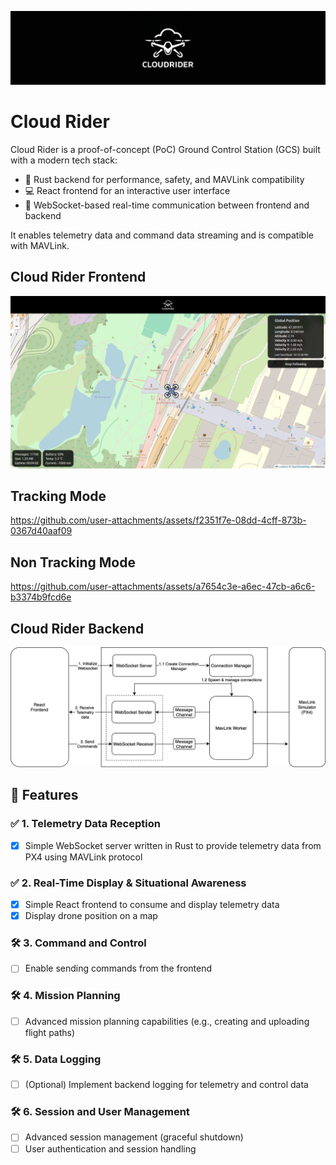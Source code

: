 <p align="center">
<img src="assets/cloud_rider_banner.png" alt="Logo"/>
</p>

# Cloud Rider

Cloud Rider is a proof-of-concept (PoC) Ground Control Station (GCS) built with a modern tech stack:

- 🚀 Rust backend for performance, safety, and MAVLink compatibility
- 💻 React frontend for an interactive user interface
- 🔄 WebSocket-based real-time communication between frontend and backend


It enables telemetry data and command data streaming and is compatible with MAVLink.

## Cloud Rider Frontend

<img src="assets/cloud_rider_ui.png" alt="Logo"/>

## Tracking Mode
https://github.com/user-attachments/assets/f2351f7e-08dd-4cff-873b-0367d40aaf09

## Non Tracking Mode
https://github.com/user-attachments/assets/a7654c3e-a6ec-47cb-a6c6-b3374b9fcd6e






## Cloud Rider Backend

<img src="assets/high-level-server.drawio.png" alt="Logo"/>


## 📝 Features

### ✅ 1. Telemetry Data Reception
- [x] Simple WebSocket server written in Rust to provide telemetry data from PX4 using MAVLink protocol

### ✅ 2. Real-Time Display & Situational Awareness
- [x] Simple React frontend to consume and display telemetry data
- [x] Display drone position on a map

### 🛠️ 3. Command and Control
- [ ] Enable sending commands from the frontend

### 🛠️ 4. Mission Planning
- [ ] Advanced mission planning capabilities (e.g., creating and uploading flight paths)

### 🛠️ 5. Data Logging
- [ ] (Optional) Implement backend logging for telemetry and control data

### 🛠️ 6. Session and User Management
- [ ] Advanced session management (graceful shutdown)
- [ ] User authentication and session handling
